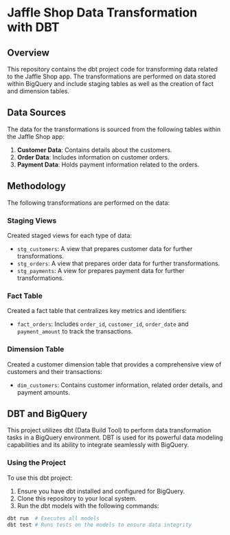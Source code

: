 # Jaffle Shop Data Transformation with DBT

## Overview

This repository contains the dbt project code for transforming data related to the Jaffle Shop app. The transformations are performed on data stored within BigQuery and include staging tables as well as the creation of fact and dimension tables.

## Data Sources

The data for the transformations is sourced from the following tables within the Jaffle Shop app:

1. **Customer Data**: Contains details about the customers.
2. **Order Data**: Includes information on customer orders.
3. **Payment Data**: Holds payment information related to the orders.

## Methodology

The following transformations are performed on the data:

### Staging Views

Created staged views for each type of data:

- `stg_customers`: A view that prepares customer data for further transformations.
- `stg_orders`: A view that prepares order data for further transformations.
- `stg_payments`: A view for prepares payment data for further transformations.

### Fact Table

Created a fact table that centralizes key metrics and identifiers:

- `fact_orders`: Includes `order_id`, `customer_id`, `order_date` and `payment_amount` to track the transactions.

### Dimension Table

Created a customer dimension table that provides a comprehensive view of customers and their transactions:

- `dim_customers`: Contains customer information, related order details, and payment amounts.

## DBT and BigQuery

This project utilizes dbt (Data Build Tool) to perform data transformation tasks in a BigQuery environment. DBT is used for its powerful data modeling capabilities and its ability to integrate seamlessly with BigQuery.

### Using the Project

To use this dbt project:

1. Ensure you have dbt installed and configured for BigQuery.
2. Clone this repository to your local system.
3. Run the dbt models with the following commands:

```bash
dbt run  # Executes all models
dbt test # Runs tests on the models to ensure data integrity
